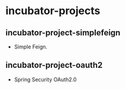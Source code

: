 # incubator-projects

## incubator-project-simplefeign 
- Simple Feign.

## incubator-project-oauth2
- Spring Security OAuth2.0
